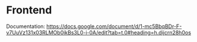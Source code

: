 # Frontend
Documentation: https://docs.google.com/document/d/1-mc5BbqBDr-F-v7UuVz131x03RLMOb0ikBs3L0-i-0A/edit?tab=t.0#heading=h.dijcrn28h0os 
